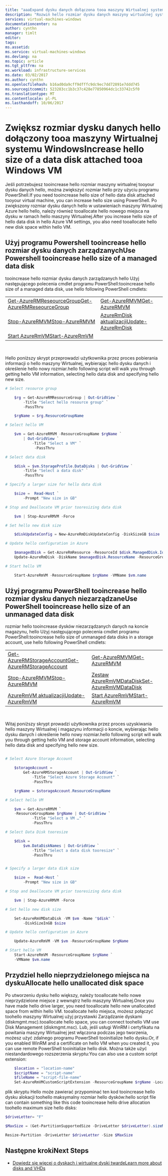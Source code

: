 ```yaml
---
title: "aaaExpand dysku danych dołączona tooa maszyny Wirtualnej systemu Windows na platformie Azure | Dokumentacja firmy Microsoft"
description: "Rozwiń hello rozmiar dysku danych maszyny wirtualnej systemu Windows tooa dołączone przy użyciu programu PowerShell."
services: virtual-machines-windows
documentationcenter: na
author: cynthn
manager: timlt
editor: 
tags: 
ms.assetid: 
ms.service: virtual-machines-windows
ms.devlang: na
ms.topic: article
ms.tgt_pltfrm: na
ms.workload: infrastructure-services
ms.date: 03/02/2017
ms.author: cynthn
ms.openlocfilehash: b16ad0da9cff9dfffc9dc9ec7dd72891e7ddd745
ms.sourcegitcommit: 523283cc1b3c37c428e77850964dc1c33742c5f0
ms.translationtype: MT
ms.contentlocale: pl-PL
ms.lasthandoff: 10/06/2017
---
```

# <a name="increase-hello-size-of-a-data-disk-attached-tooa-windows-vm"></a><span data-ttu-id="9418d-103">Zwiększ rozmiar dysku danych hello dołączony tooa maszyny Wirtualnej systemu Windows</span><span class="sxs-lookup"><span data-stu-id="9418d-103">Increase hello size of a data disk attached tooa Windows VM</span></span>

<span data-ttu-id="9418d-104">Jeśli potrzebujesz tooincrease hello rozmiar maszyny wirtualnej tooyour dysku danych hello, można zwiększyć rozmiar hello przy użyciu programu PowerShell.</span><span class="sxs-lookup"><span data-stu-id="9418d-104">If you need tooincrease hello size of hello data disk attached tooyour virtual machine, you can increase hello size using PowerShell.</span></span> <span data-ttu-id="9418d-105">Po zwiększony rozmiar dysku danych hello w ustawieniach maszyny Wirtualnej Azure hello hello, należy również tooallocate hello nowego miejsca na dysku w ramach hello maszyny Wirtualnej.</span><span class="sxs-lookup"><span data-stu-id="9418d-105">After you increase hello size of hello data disk in hello Azure VM settings, you also need tooallocate hello new disk space within hello VM.</span></span>


## <a name="use-powershell-tooincrease-hello-size-of-a-managed-data-disk"></a><span data-ttu-id="9418d-106">Użyj programu Powershell tooincrease hello rozmiar dysku danych zarządzanych</span><span class="sxs-lookup"><span data-stu-id="9418d-106">Use Powershell tooincrease hello size of a managed data disk</span></span>

<span data-ttu-id="9418d-107">tooincrease hello rozmiar dysku danych zarządzanych hello Użyj następującego polecenia cmdlet programu PowerShell:</span><span class="sxs-lookup"><span data-stu-id="9418d-107">tooincrease hello size of a managed data disk, use hello following PowerShell cmdlets:</span></span>

|                                                                    |                                                            |
|--------------------------------------------------------------------|------------------------------------------------------------|
| [<span data-ttu-id="9418d-108">Get-AzureRMReseourceGroup</span><span class="sxs-lookup"><span data-stu-id="9418d-108">Get-AzureRMReseourceGroup</span></span>](/powershell/module/azurerm.resources/get-azurermresourcegroup) | [<span data-ttu-id="9418d-109">Get-AzureRMVM</span><span class="sxs-lookup"><span data-stu-id="9418d-109">Get-AzureRMVM</span></span>](/powershell/module/azurerm.compute/get-azurermvm)                 |
| [<span data-ttu-id="9418d-110">Stop-AzureRMVM</span><span class="sxs-lookup"><span data-stu-id="9418d-110">Stop-AzureRMVM</span></span>](/powershell/module/azurerm.compute/stop-azurermvm)                        | [<span data-ttu-id="9418d-111">AzureRmDisk aktualizacji</span><span class="sxs-lookup"><span data-stu-id="9418d-111">Update-AzureRmDisk</span></span>](/powershell/module/azurerm.compute/Update-AzureRmDisk) |
 | [<span data-ttu-id="9418d-112">Start AzureRmVM</span><span class="sxs-lookup"><span data-stu-id="9418d-112">Start-AzureRmVM</span></span>](/powershell/module/azurerm.compute/start-azurermvm)             |
<br>

<span data-ttu-id="9418d-113">Hello poniższy skrypt przeprowadzi użytkownika przez proces pobierania informacji o hello maszyny Wirtualnej, wybierając hello dysku danych i określenie hello nowy rozmiar.</span><span class="sxs-lookup"><span data-stu-id="9418d-113">hello following script will walk you through getting hello VM information, selecting hello data disk and specifying hello new size.</span></span>

```powershell
# Select resource group

    $rg = Get-AzureRMResourceGroup | Out-GridView `
        -Title "Select hello resource group" `
        -PassThru

    $rgName = $rg.ResourceGroupName

# Select hello VM

    $vm = Get-AzureRMVM -ResourceGroupName $rgName `
        | Out-GridView `
            -Title "Select a VM" `
             -PassThru

# Select data disk

    $disk = $vm.StorageProfile.DataDisks | Out-GridView `
        -Title "Select a data disk" `
        -PassThru

# Specify a larger size for hello data disk

    $size =  Read-Host `
        -Prompt "New size in GB"

# Stop and Deallocate VM prior tooresizing data disk

    $vm | Stop-AzureRMVM -Force

# Set hello new disk size

    $diskUpdateConfig = New-AzureRmDiskUpdateConfig -DiskSizeGB $size

# Update hello configuration in Azure

    $managedDisk = Get-AzureRmResource -ResourceId $disk.ManagedDisk.Id
    Update-AzureRmDisk -DiskName $managedDisk.ResourceName -ResourceGroupName $managedDisk.ResourceGroupName -DiskUpdate $diskUpdateConfig

# Start hello VM

    Start-AzureRmVM -ResourceGroupName $rgName -VMName $vm.name
```

## <a name="use-powershell-tooincrease-hello-size-of-an-unmanaged-data-disk"></a><span data-ttu-id="9418d-114">Użyj programu PowerShell tooincrease hello rozmiar dysku danych niezarządzane</span><span class="sxs-lookup"><span data-stu-id="9418d-114">Use PowerShell tooincrease hello size of an unmanaged data disk</span></span>

<span data-ttu-id="9418d-115">rozmiar hello tooincrease dysków niezarządzanych danych na koncie magazynu, hello Użyj następującego polecenia cmdlet programu PowerShell:</span><span class="sxs-lookup"><span data-stu-id="9418d-115">tooincrease hello size of unmanaged data disks in a storage account, use hello following PowerShell cmdlets:</span></span>

|                                                                    |                                                            |
|--------------------------------------------------------------------|------------------------------------------------------------|
| [<span data-ttu-id="9418d-116">Get-AzureRMStorageAccount</span><span class="sxs-lookup"><span data-stu-id="9418d-116">Get-AzureRMStorageAccount</span></span>](/powershell/module/azurerm.storage/get-azurermstorageaccount) | [<span data-ttu-id="9418d-117">Get-AzureRMVM</span><span class="sxs-lookup"><span data-stu-id="9418d-117">Get-AzureRMVM</span></span>](/powershell/module/azurerm.compute/get-azurermvm)                 |
| [<span data-ttu-id="9418d-118">Stop-AzureRMVM</span><span class="sxs-lookup"><span data-stu-id="9418d-118">Stop-AzureRMVM</span></span>](/powershell/module/azurerm.compute/stop-azurermvm)                       | [<span data-ttu-id="9418d-119">Zestaw AzureRmVMDataDisk</span><span class="sxs-lookup"><span data-stu-id="9418d-119">Set-AzureRmVMDataDisk</span></span>](/powershell/module/azurerm.compute/set-azurermvmdatadisk) |
| [<span data-ttu-id="9418d-120">AzureRmVM aktualizacji</span><span class="sxs-lookup"><span data-stu-id="9418d-120">Update-AzureRmVM</span></span>](/powershell/module/azurerm.compute/update-azurermvm)                   | [<span data-ttu-id="9418d-121">Start AzureRmVM</span><span class="sxs-lookup"><span data-stu-id="9418d-121">Start-AzureRmVM</span></span>](/powershell/module/azurerm.compute/start-azurermvm)             |

<br>

<span data-ttu-id="9418d-122">Witaj poniższy skrypt prowadzi użytkownika przez proces uzyskiwania hello maszyny Wirtualnej i magazynu informacji o koncie, wybierając hello dysku danych i określenie hello nowy rozmiar.</span><span class="sxs-lookup"><span data-stu-id="9418d-122">hello following script will walk you through getting hello VM and storage account information, selecting hello data disk and specifying hello new size.</span></span>

```powershell

# Select Azure Storage Account

    $storageAccount =
        Get-AzureRMStorageAccount | Out-GridView `
            -Title "Select Azure Storage Account" `
            -PassThru

    $rgName = $storageAccount.ResourceGroupName

# Select hello VM

    $vm = Get-AzureRMVM `
    -ResourceGroupName $rgName | Out-GridView `
            -Title "Select a VM …" `
            -PassThru

# Select Data Disk tooresize

    $disk =
        $vm.DataDiskNames | Out-GridView `
            -Title "Select a data disk tooresize" `
            -PassThru


# Specify a larger data disk size

    $size =  Read-Host `
        -Prompt "New size in GB"

# Stop and Deallocate VM prior tooresizing data disk

    $vm | Stop-AzureRMVM -Force

# Set hello new disk size

    Set-AzureRmVMDataDisk -VM $vm -Name "$disk" `
        -DiskSizeInGB $size

# Update hello configuration in Azure

    Update-AzureRmVM -VM $vm -ResourceGroupName $rgName

# Start hello VM
    Start-AzureRmVM -ResourceGroupName $rgName `
    -VMName $vm.name

```

## <a name="allocate-hello-unallocated-disk-space"></a><span data-ttu-id="9418d-123">Przydziel hello nieprzydzielonego miejsca na dysku</span><span class="sxs-lookup"><span data-stu-id="9418d-123">Allocate hello unallocated disk space</span></span>

<span data-ttu-id="9418d-124">Po utworzeniu dysku hello większy, należy tooallocate hello nowe nieprzydzielone miejsce z wewnątrz hello maszyny Wirtualnej.</span><span class="sxs-lookup"><span data-stu-id="9418d-124">Once you have made hello drive larger, you need tooallocate hello new unallocated space from within hello VM.</span></span> <span data-ttu-id="9418d-125">tooallocate hello miejsca, możesz połączyć toohello maszyny Wirtualnej użyj przystawki Zarządzanie dyskami (diskmgmt.msc).</span><span class="sxs-lookup"><span data-stu-id="9418d-125">tooallocate hello space, you can connect toohello VM use Disk Management (diskmgmt.msc).</span></span> <span data-ttu-id="9418d-126">Lub, jeśli usługi WinRM i certyfikatu na powitania maszyny Wirtualnej jest włączona podczas jego tworzenia, możesz użyć zdalnego programu PowerShell tooinitialize hello dysku.</span><span class="sxs-lookup"><span data-stu-id="9418d-126">Or, if you enabled WinRM and a certificate on hello VM when you created it, you can use remote PowerShell tooinitialize hello disk.</span></span> <span data-ttu-id="9418d-127">Można także użyć niestandardowego rozszerzenia skryptu:</span><span class="sxs-lookup"><span data-stu-id="9418d-127">You can also use a custom script extension:</span></span>

```powershell
    $location = "location-name"
    $scriptName = "script-name"
    $fileName = "script-file-name"
    Set-AzureRmVMCustomScriptExtension -ResourceGroupName $rgName -Location $locName -VMName $vmName -Name $scriptName -TypeHandlerVersion "1.4" -StorageAccountName "mystore1" -StorageAccountKey "primary-key" -FileName $fileName -ContainerName "scripts"
```

<span data-ttu-id="9418d-128">plik skryptu Hello może zawierać przypominać ten kod tooincrease hello dysku alokacji toohello maksymalny rozmiar hello dysków:</span><span class="sxs-lookup"><span data-stu-id="9418d-128">hello script file can contain something like this code tooincrease hello drive allocation toohello maximum size hello disks:</span></span>

```powershell
$driveLetter= "F"

$MaxSize = (Get-PartitionSupportedSize -DriveLetter $driveLetter).sizeMax

Resize-Partition -DriveLetter $driveLetter -Size $MaxSize
```

## <a name="next-steps"></a><span data-ttu-id="9418d-129">Następne kroki</span><span class="sxs-lookup"><span data-stu-id="9418d-129">Next Steps</span></span>
- [<span data-ttu-id="9418d-130">Dowiedz się więcej o dyskach i wirtualne dyski twarde</span><span class="sxs-lookup"><span data-stu-id="9418d-130">Learn more about disks and VHDs</span></span>](../../storage/storage-about-disks-and-vhds-windows.md?toc=%2fazure%2fvirtual-machines%2fwindows%2ftoc.json)
